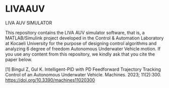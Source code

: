 # LIVAAUV
LIVA AUV SIMULATOR

This repository contains the LIVA AUV simulator software, that is, a MATLAB/Simulink project developed in the Control & Automation Laboratory at Kocaeli University for the purpose of designing control algorithms and analyzing 6 degree of freedom Autonomous Underwater Vehicle motion. If you use any content from this repository, we kindly ask that you cite the paper below.

[1] Bingul Z, Gul K. Intelligent-PID with PD Feedforward Trajectory Tracking Control of an Autonomous Underwater Vehicle. Machines. 2023; 11(2):300. https://doi.org/10.3390/machines11020300



